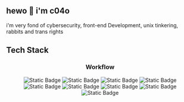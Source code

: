 <h2 align="left">
  hewo 👋 i'm c04o
</h2>

i'm very fond of cybersecurity, front-end Development, unix tinkering, rabbits and trans rights

<h2 align="left">
  Tech Stack
</h2>

<h3 align="center">
  Workflow
</h2>

<div align="center">
  <img alt="Static Badge" src="https://img.shields.io/badge/Arch%20Linux-%23282828?style=for-the-badge&logo=archlinux&logoColor=%23282828&logoSize=auto&labelColor=83a598">
  <img alt="Static Badge" src="https://img.shields.io/badge/Hyprland-%23282828?style=for-the-badge&logo=hyprland&logoColor=%23282828&logoSize=auto&labelColor=83a598">
  <img alt="Static Badge" src="https://img.shields.io/badge/LazyVim-%23282828?style=for-the-badge&logo=lazyvim&logoColor=%23282828&logoSize=auto&labelColor=%2383a598">
  <img alt="Static Badge" src="https://img.shields.io/badge/Fish%20Shell-%23282828?style=for-the-badge&logo=fishshell&logoColor=%23282828&logoSize=auto&labelColor=%23b8bb26">
  <img alt="Static Badge" src="https://img.shields.io/badge/Obsidian-%23282828?style=for-the-badge&logo=obsidian&logoColor=%23282828&logoSize=auto&labelColor=%23d3869b">
  <img alt="Static Badge" src="https://img.shields.io/badge/Aseprite-%23282828?style=for-the-badge&logo=aseprite&logoColor=%23282828&logoSize=auto&labelColor=%23ebdbb2">
  <img alt="Static Badge" src="https://img.shields.io/badge/Gimp-%23282828?style=for-the-badge&logo=gimp&logoColor=%23282828&logoSize=auto&labelColor=%23ebdbb2">
  <img alt="Static Badge" src="https://img.shields.io/badge/Godot%20Engine-%23282828?style=for-the-badge&logo=godotengine&logoColor=%23282828&logoSize=auto&labelColor=%2383a598">
  <img alt="Static Badge" src="https://img.shields.io/badge/Proton-%23282828?style=for-the-badge&logo=proton&logoColor=%23282828&logoSize=auto&labelColor=%23d3869b">
</div>
